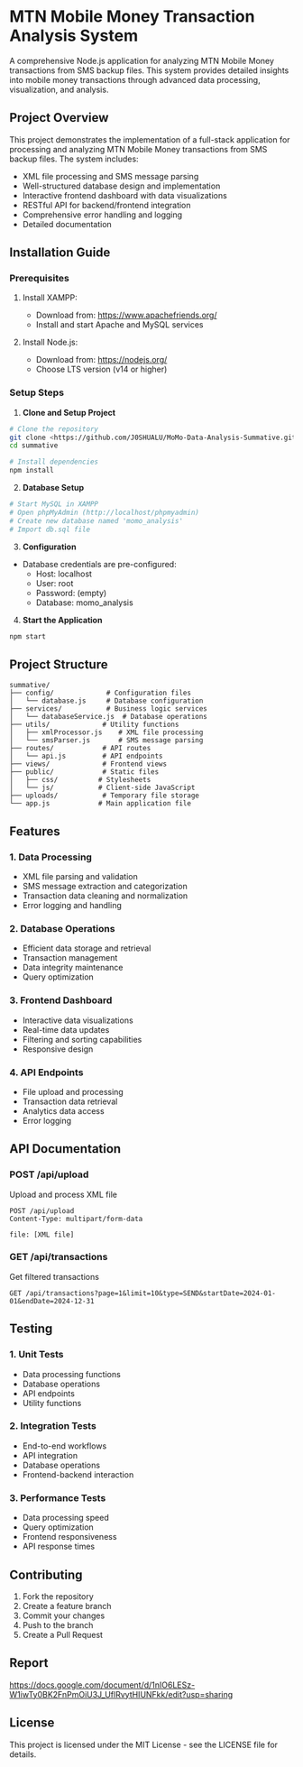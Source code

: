 # MTN Mobile Money Transaction Analysis System

A comprehensive Node.js application for analyzing MTN Mobile Money transactions from SMS backup files. This system provides detailed insights into mobile money transactions through advanced data processing, visualization, and analysis.

## Project Overview

This project demonstrates the implementation of a full-stack application for processing and analyzing MTN Mobile Money transactions from SMS backup files. The system includes:

- XML file processing and SMS message parsing
- Well-structured database design and implementation
- Interactive frontend dashboard with data visualizations
- RESTful API for backend/frontend integration
- Comprehensive error handling and logging
- Detailed documentation

## Installation Guide

### Prerequisites
1. Install XAMPP:
   - Download from: https://www.apachefriends.org/
   - Install and start Apache and MySQL services

2. Install Node.js:
   - Download from: https://nodejs.org/
   - Choose LTS version (v14 or higher)

### Setup Steps

1. **Clone and Setup Project**
```bash
# Clone the repository
git clone <https://github.com/J0SHUALU/MoMo-Data-Analysis-Summative.git >
cd summative

# Install dependencies
npm install
```

2. **Database Setup**
```bash
# Start MySQL in XAMPP
# Open phpMyAdmin (http://localhost/phpmyadmin)
# Create new database named 'momo_analysis'
# Import db.sql file
```

3. **Configuration**
- Database credentials are pre-configured:
  - Host: localhost
  - User: root
  - Password: (empty)
  - Database: momo_analysis

4. **Start the Application**
```bash
npm start
```

## Project Structure

```
summative/
├── config/             # Configuration files
│   └── database.js     # Database configuration
├── services/           # Business logic services
│   └── databaseService.js  # Database operations
├── utils/             # Utility functions
│   ├── xmlProcessor.js    # XML file processing
│   └── smsParser.js       # SMS message parsing
├── routes/            # API routes
│   └── api.js         # API endpoints
├── views/             # Frontend views
├── public/            # Static files
│   ├── css/          # Stylesheets
│   └── js/           # Client-side JavaScript
├── uploads/           # Temporary file storage
└── app.js            # Main application file
```

## Features

### 1. Data Processing
- XML file parsing and validation
- SMS message extraction and categorization
- Transaction data cleaning and normalization
- Error logging and handling

### 2. Database Operations
- Efficient data storage and retrieval
- Transaction management
- Data integrity maintenance
- Query optimization

### 3. Frontend Dashboard
- Interactive data visualizations
- Real-time data updates
- Filtering and sorting capabilities
- Responsive design

### 4. API Endpoints
- File upload and processing
- Transaction data retrieval
- Analytics data access
- Error logging

## API Documentation

### POST /api/upload
Upload and process XML file
```http
POST /api/upload
Content-Type: multipart/form-data

file: [XML file]
```

### GET /api/transactions
Get filtered transactions
```http
GET /api/transactions?page=1&limit=10&type=SEND&startDate=2024-01-01&endDate=2024-12-31
```

## Testing

### 1. Unit Tests
- Data processing functions
- Database operations
- API endpoints
- Utility functions

### 2. Integration Tests
- End-to-end workflows
- API integration
- Database operations
- Frontend-backend interaction

### 3. Performance Tests
- Data processing speed
- Query optimization
- Frontend responsiveness
- API response times

## Contributing

1. Fork the repository
2. Create a feature branch
3. Commit your changes
4. Push to the branch
5. Create a Pull Request

## Report

https://docs.google.com/document/d/1nIO6LESz-W1iwTy0BK2FnPmOiU3J_UflRvytHIUNFkk/edit?usp=sharing

## License

This project is licensed under the MIT License - see the LICENSE file for details. 

